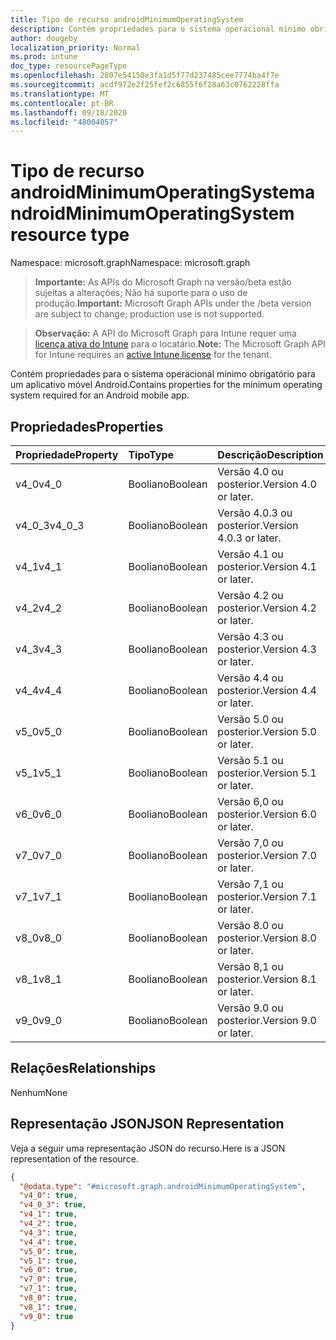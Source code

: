 ```yaml
---
title: Tipo de recurso androidMinimumOperatingSystem
description: Contém propriedades para o sistema operacional mínimo obrigatório para um aplicativo móvel Android.
author: dougeby
localization_priority: Normal
ms.prod: intune
doc_type: resourcePageType
ms.openlocfilehash: 2807e54150e3fa1d5f77d237485cee7774ba4f7e
ms.sourcegitcommit: acdf972e2f25fef2c6855f6f28a63c0762228ffa
ms.translationtype: MT
ms.contentlocale: pt-BR
ms.lasthandoff: 09/18/2020
ms.locfileid: "48004057"
---
```

# <a name="androidminimumoperatingsystem-resource-type"></a><span data-ttu-id="b2590-103">Tipo de recurso androidMinimumOperatingSystem</span><span class="sxs-lookup"><span data-stu-id="b2590-103">androidMinimumOperatingSystem resource type</span></span>

<span data-ttu-id="b2590-104">Namespace: microsoft.graph</span><span class="sxs-lookup"><span data-stu-id="b2590-104">Namespace: microsoft.graph</span></span>

> <span data-ttu-id="b2590-105">**Importante:** As APIs do Microsoft Graph na versão/beta estão sujeitas a alterações; Não há suporte para o uso de produção.</span><span class="sxs-lookup"><span data-stu-id="b2590-105">**Important:** Microsoft Graph APIs under the /beta version are subject to change; production use is not supported.</span></span>

> <span data-ttu-id="b2590-106">**Observação:** A API do Microsoft Graph para Intune requer uma [licença ativa do Intune](https://go.microsoft.com/fwlink/?linkid=839381) para o locatário.</span><span class="sxs-lookup"><span data-stu-id="b2590-106">**Note:** The Microsoft Graph API for Intune requires an [active Intune license](https://go.microsoft.com/fwlink/?linkid=839381) for the tenant.</span></span>

<span data-ttu-id="b2590-107">Contém propriedades para o sistema operacional mínimo obrigatório para um aplicativo móvel Android.</span><span class="sxs-lookup"><span data-stu-id="b2590-107">Contains properties for the minimum operating system required for an Android mobile app.</span></span>

## <a name="properties"></a><span data-ttu-id="b2590-108">Propriedades</span><span class="sxs-lookup"><span data-stu-id="b2590-108">Properties</span></span>
|<span data-ttu-id="b2590-109">Propriedade</span><span class="sxs-lookup"><span data-stu-id="b2590-109">Property</span></span>|<span data-ttu-id="b2590-110">Tipo</span><span class="sxs-lookup"><span data-stu-id="b2590-110">Type</span></span>|<span data-ttu-id="b2590-111">Descrição</span><span class="sxs-lookup"><span data-stu-id="b2590-111">Description</span></span>|
|:---|:---|:---|
|<span data-ttu-id="b2590-112">v4_0</span><span class="sxs-lookup"><span data-stu-id="b2590-112">v4_0</span></span>|<span data-ttu-id="b2590-113">Booliano</span><span class="sxs-lookup"><span data-stu-id="b2590-113">Boolean</span></span>|<span data-ttu-id="b2590-114">Versão 4.0 ou posterior.</span><span class="sxs-lookup"><span data-stu-id="b2590-114">Version 4.0 or later.</span></span>|
|<span data-ttu-id="b2590-115">v4_0_3</span><span class="sxs-lookup"><span data-stu-id="b2590-115">v4_0_3</span></span>|<span data-ttu-id="b2590-116">Booliano</span><span class="sxs-lookup"><span data-stu-id="b2590-116">Boolean</span></span>|<span data-ttu-id="b2590-117">Versão 4.0.3 ou posterior.</span><span class="sxs-lookup"><span data-stu-id="b2590-117">Version 4.0.3 or later.</span></span>|
|<span data-ttu-id="b2590-118">v4_1</span><span class="sxs-lookup"><span data-stu-id="b2590-118">v4_1</span></span>|<span data-ttu-id="b2590-119">Booliano</span><span class="sxs-lookup"><span data-stu-id="b2590-119">Boolean</span></span>|<span data-ttu-id="b2590-120">Versão 4.1 ou posterior.</span><span class="sxs-lookup"><span data-stu-id="b2590-120">Version 4.1 or later.</span></span>|
|<span data-ttu-id="b2590-121">v4_2</span><span class="sxs-lookup"><span data-stu-id="b2590-121">v4_2</span></span>|<span data-ttu-id="b2590-122">Booliano</span><span class="sxs-lookup"><span data-stu-id="b2590-122">Boolean</span></span>|<span data-ttu-id="b2590-123">Versão 4.2 ou posterior.</span><span class="sxs-lookup"><span data-stu-id="b2590-123">Version 4.2 or later.</span></span>|
|<span data-ttu-id="b2590-124">v4_3</span><span class="sxs-lookup"><span data-stu-id="b2590-124">v4_3</span></span>|<span data-ttu-id="b2590-125">Booliano</span><span class="sxs-lookup"><span data-stu-id="b2590-125">Boolean</span></span>|<span data-ttu-id="b2590-126">Versão 4.3 ou posterior.</span><span class="sxs-lookup"><span data-stu-id="b2590-126">Version 4.3 or later.</span></span>|
|<span data-ttu-id="b2590-127">v4_4</span><span class="sxs-lookup"><span data-stu-id="b2590-127">v4_4</span></span>|<span data-ttu-id="b2590-128">Booliano</span><span class="sxs-lookup"><span data-stu-id="b2590-128">Boolean</span></span>|<span data-ttu-id="b2590-129">Versão 4.4 ou posterior.</span><span class="sxs-lookup"><span data-stu-id="b2590-129">Version 4.4 or later.</span></span>|
|<span data-ttu-id="b2590-130">v5_0</span><span class="sxs-lookup"><span data-stu-id="b2590-130">v5_0</span></span>|<span data-ttu-id="b2590-131">Booliano</span><span class="sxs-lookup"><span data-stu-id="b2590-131">Boolean</span></span>|<span data-ttu-id="b2590-132">Versão 5.0 ou posterior.</span><span class="sxs-lookup"><span data-stu-id="b2590-132">Version 5.0 or later.</span></span>|
|<span data-ttu-id="b2590-133">v5_1</span><span class="sxs-lookup"><span data-stu-id="b2590-133">v5_1</span></span>|<span data-ttu-id="b2590-134">Booliano</span><span class="sxs-lookup"><span data-stu-id="b2590-134">Boolean</span></span>|<span data-ttu-id="b2590-135">Versão 5.1 ou posterior.</span><span class="sxs-lookup"><span data-stu-id="b2590-135">Version 5.1 or later.</span></span>|
|<span data-ttu-id="b2590-136">v6_0</span><span class="sxs-lookup"><span data-stu-id="b2590-136">v6_0</span></span>|<span data-ttu-id="b2590-137">Booliano</span><span class="sxs-lookup"><span data-stu-id="b2590-137">Boolean</span></span>|<span data-ttu-id="b2590-138">Versão 6,0 ou posterior.</span><span class="sxs-lookup"><span data-stu-id="b2590-138">Version 6.0 or later.</span></span>|
|<span data-ttu-id="b2590-139">v7_0</span><span class="sxs-lookup"><span data-stu-id="b2590-139">v7_0</span></span>|<span data-ttu-id="b2590-140">Booliano</span><span class="sxs-lookup"><span data-stu-id="b2590-140">Boolean</span></span>|<span data-ttu-id="b2590-141">Versão 7,0 ou posterior.</span><span class="sxs-lookup"><span data-stu-id="b2590-141">Version 7.0 or later.</span></span>|
|<span data-ttu-id="b2590-142">v7_1</span><span class="sxs-lookup"><span data-stu-id="b2590-142">v7_1</span></span>|<span data-ttu-id="b2590-143">Booliano</span><span class="sxs-lookup"><span data-stu-id="b2590-143">Boolean</span></span>|<span data-ttu-id="b2590-144">Versão 7,1 ou posterior.</span><span class="sxs-lookup"><span data-stu-id="b2590-144">Version 7.1 or later.</span></span>|
|<span data-ttu-id="b2590-145">v8_0</span><span class="sxs-lookup"><span data-stu-id="b2590-145">v8_0</span></span>|<span data-ttu-id="b2590-146">Booliano</span><span class="sxs-lookup"><span data-stu-id="b2590-146">Boolean</span></span>|<span data-ttu-id="b2590-147">Versão 8.0 ou posterior.</span><span class="sxs-lookup"><span data-stu-id="b2590-147">Version 8.0 or later.</span></span>|
|<span data-ttu-id="b2590-148">v8_1</span><span class="sxs-lookup"><span data-stu-id="b2590-148">v8_1</span></span>|<span data-ttu-id="b2590-149">Booliano</span><span class="sxs-lookup"><span data-stu-id="b2590-149">Boolean</span></span>|<span data-ttu-id="b2590-150">Versão 8,1 ou posterior.</span><span class="sxs-lookup"><span data-stu-id="b2590-150">Version 8.1 or later.</span></span>|
|<span data-ttu-id="b2590-151">v9_0</span><span class="sxs-lookup"><span data-stu-id="b2590-151">v9_0</span></span>|<span data-ttu-id="b2590-152">Booliano</span><span class="sxs-lookup"><span data-stu-id="b2590-152">Boolean</span></span>|<span data-ttu-id="b2590-153">Versão 9.0 ou posterior.</span><span class="sxs-lookup"><span data-stu-id="b2590-153">Version 9.0 or later.</span></span>|

## <a name="relationships"></a><span data-ttu-id="b2590-154">Relações</span><span class="sxs-lookup"><span data-stu-id="b2590-154">Relationships</span></span>
<span data-ttu-id="b2590-155">Nenhum</span><span class="sxs-lookup"><span data-stu-id="b2590-155">None</span></span>

## <a name="json-representation"></a><span data-ttu-id="b2590-156">Representação JSON</span><span class="sxs-lookup"><span data-stu-id="b2590-156">JSON Representation</span></span>
<span data-ttu-id="b2590-157">Veja a seguir uma representação JSON do recurso.</span><span class="sxs-lookup"><span data-stu-id="b2590-157">Here is a JSON representation of the resource.</span></span>
<!-- {
  "blockType": "resource",
  "@odata.type": "microsoft.graph.androidMinimumOperatingSystem"
}
-->
``` json
{
  "@odata.type": "#microsoft.graph.androidMinimumOperatingSystem",
  "v4_0": true,
  "v4_0_3": true,
  "v4_1": true,
  "v4_2": true,
  "v4_3": true,
  "v4_4": true,
  "v5_0": true,
  "v5_1": true,
  "v6_0": true,
  "v7_0": true,
  "v7_1": true,
  "v8_0": true,
  "v8_1": true,
  "v9_0": true
}
```






